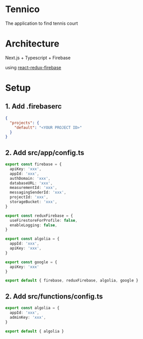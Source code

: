 # Tennico

The application to find tennis court

# Architecture

Next.js + Typescript + Firebase

using [react-redux-firebase](https://github.com/prescottprue/react-redux-firebase)


# Setup

## 1. Add .firebaserc

```json
{
  "projects": {
    "default": "<YOUR PROJECT ID>"
  }
}
```

## 2. Add src/app/config.ts

```typescript
export const firebase = {
  apiKey: 'xxx',
  appId: 'xxx',
  authDomain: 'xxx',
  databaseURL: 'xxx',
  measurementId: 'xxx',
  messagingSenderId: 'xxx',
  projectId: 'xxx',
  storageBucket: 'xxx',
}

export const reduxFirebase = {
  useFirestoreForProfile: false,
  enableLogging: false,
}

export const algolia = {
  appId: 'xxx',
  apiKey: 'xxx',
}

export const google = {
  apiKey: 'xxx'
}

export default { firebase, reduxFirebase, algolia, google }
```

## 2. Add src/functions/config.ts

```typescript
export const algolia = {
  appId: 'xxx',
  adminKey: 'xxx',
}

export default { algolia }
```